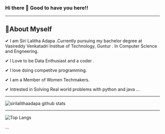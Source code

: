 ###                Hi there 👋 Good to have you here!!
--------------------------------------------------------------------------
 🌱About Myself  
 -------------------------------------------------------------------------------------------------------------------------------------
 

✔ I am Siri Lalitha Adapa .Currently pursuing my bachelor degree at Vasireddy Venkatadri Institue of Technology, Guntur . In Computer Science and Engneering.

✔ I Love to be Data Enthusiast and a coder . 

✔ I love doing competitve programming. 

✔ I am a Member of  Women Techmakers.

✔ Intrested in Solving Real world problems with python and java ...
  


----------------------------------------------------------------------------------------------------------------------------------------------------------------------


![sirilalithaadapa github stats](https://github-readme-stats.vercel.app/api?username=sirilalithaadapa&show_icons=true)


----------------------------------------------------------------------------------------------------------------------------------------------------------------------------

![Top Langs](https://github-readme-stats.vercel.app/api/top-langs/?username=sirilalithaadapa&langs_count=8&layout=compacta&show_icons=true)



   ...


<!--
**sirilalithaadapa/SiriLalithaAdapa** is a ✨ _special_ ✨ repository because its `README.md` (this file) appears on your GitHub profile.










